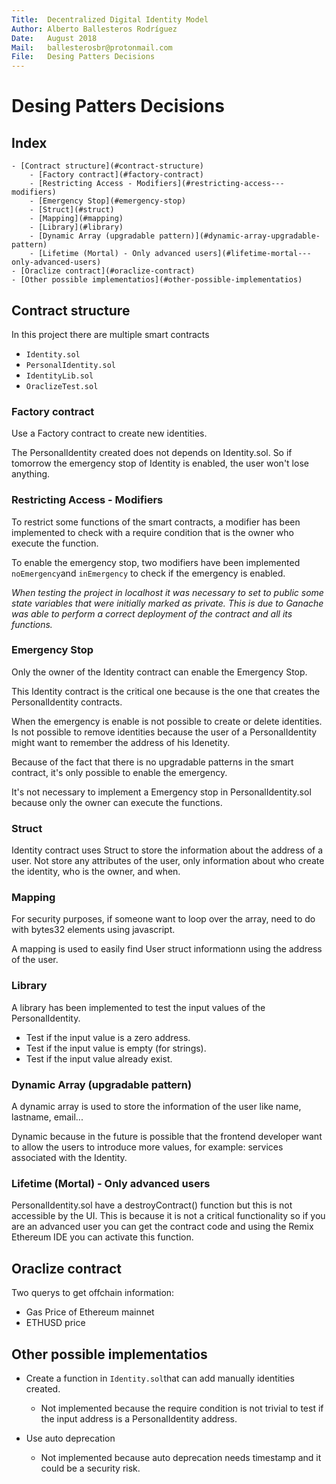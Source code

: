 ```yaml
---
Title:  Decentralized Digital Identity Model
Author: Alberto Ballesteros Rodríguez
Date:   August 2018
Mail:   ballesterosbr@protonmail.com
File:   Desing Patters Decisions
---
```


Desing Patters Decisions
===

## Index

    - [Contract structure](#contract-structure)
        - [Factory contract](#factory-contract)
        - [Restricting Access - Modifiers](#restricting-access---modifiers)
        - [Emergency Stop](#emergency-stop)
        - [Struct](#struct)
        - [Mapping](#mapping)
        - [Library](#library)
        - [Dynamic Array (upgradable pattern)](#dynamic-array-upgradable-pattern)
        - [Lifetime (Mortal) - Only advanced users](#lifetime-mortal---only-advanced-users)
    - [Oraclize contract](#oraclize-contract)
    - [Other possible implementatios](#other-possible-implementatios)

## Contract structure

In this project there are multiple smart contracts

- `Identity.sol`
- `PersonalIdentity.sol`
- `IdentityLib.sol`
- `OraclizeTest.sol`

### Factory contract

Use a Factory contract to create new identities.

The PersonalIdentity created does not depends on Identity.sol. So if tomorrow the emergency stop of Identity is enabled, the user won't lose anything.

### Restricting Access - Modifiers

To restrict some functions of the smart contracts, a modifier has been implemented to check with a require condition that is the owner who execute the function.

To enable the emergency stop, two modifiers have been implemented `noEmergency`and `inEmergency` to check if the emergency is enabled.

*When testing the project in localhost it was necessary to set to public some state variables that were initially marked as private. This is due to Ganache was able to perform a correct deployment of the contract and all its functions.*

### Emergency Stop

Only the owner of the Identity contract can enable the Emergency Stop.

This Identity contract is the critical one because is the one that creates the PersonalIdentity contracts.

When the emergency is enable is not possible to create or delete identities. Is not possible to remove identities because the user of a PersonalIdentity might want to remember the address of his Idenetity.

Because of the fact that there is no upgradable patterns in the smart contract, it's only possible to enable the emergency.

It's not necessary to implement a Emergency stop in PersonalIdentity.sol because only the owner can execute the functions.

### Struct

Identity contract uses Struct to store the information about the address of a user. Not store any attributes of the user, only information about who create the identity, who is the owner, and when.

### Mapping

For security purposes, if someone want to loop over the array, need to do with bytes32 elements using javascript.

A mapping is used to easily find User struct informationn using the address of the user.

### Library

A library has been implemented to test the input values of the PersonalIdentity.
- Test if the input value is a zero address.
- Test if the input value is empty (for strings).
- Test if the input value already exist.

### Dynamic Array (upgradable pattern)

A dynamic array is used to store the information of the user like name, lastname, email...

Dynamic because in the future is possible that the frontend developer want to allow the users to introduce more values, for example: services associated with the Identity.

### Lifetime (Mortal) - Only advanced users

PersonalIdentity.sol have a destroyContract() function but this is not accessible by the UI. This is because it is not a critical functionality so if you are an advanced user you can get the contract code and using the Remix Ethereum IDE you can activate this function.

## Oraclize contract

Two querys to get offchain information:
- Gas Price of Ethereum mainnet
- ETHUSD price

## Other possible implementatios

- Create a function in `Identity.sol`that can add manually identities created.
    - Not implemented because the require condition is not trivial to test if the input address is a PersonalIdentity address.

- Use auto deprecation
    - Not implemented because auto deprecation needs timestamp and it could be a security risk.
